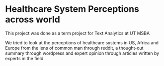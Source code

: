 # Healthcare System Perceptions across world

This project was done as a term project for Text Analytics at UT MSBA

We tried to look at the perceptions of healthcare systems in US, Africa and Europe from the lens of common man through reddit, a thought-out summary through wordpress and expert opinion through articles written by experts in the field.




